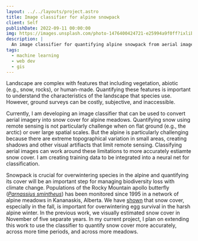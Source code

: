 ```yaml
---
layout: ../../layouts/project.astro
title: Image classifier for alpine snowpack
client: Self
publishDate: 2022-09-11 00:00:00
img: https://images.unsplash.com/photo-1476400424721-e25994a9f0ff?ixlib=rb-1.2.1&ixid=MnwxMjA3fDB8MHxwaG90by1wYWdlfHx8fGVufDB8fHx8&auto=format&fit=crop&w=1047&q=80
description: |
  An image classifier for quantifying alpine snowpack from aerial images
tags:
  - machine learning
  - web dev
  - gis
---
```


Landscape are complex with features that including vegetation, abiotic (e.g., snow, rocks), or human-made. Quantifying these features is important to understand the characteristics of the landscape that species use. However, ground surveys can be costly, subjective, and inaccessible.

Currently, I am developing an image classifier that can be used to convert aerial imagery into snow cover for alpine meadows. Quantifying snow using remote sensing is not particularly challenge when on flat ground (e.g., the arctic) or over large spatial scales. But the alpine is particularly challenging because there are extreme topographical variation in small areas, creating shadows and other visual artifiacts that limit remote sensing. Classifying aerial images can work around these limitations to more accurately estiamte snow cover. I am creating training data to be integrated into a neural net for classification.

Snowpack is crucial for overwintering species in the alpine and quantifying its cover will be an important step for managing biodiversity loss with climate change. Populations of the Rocky Mountain apollo butterfly ([_Parnassius smintheus_](https://en.wikipedia.org/wiki/Parnassius_smintheus)) has been monitored since 1995 in a network of alpine meadows in Kananaskis, Alberta. We have [shown](https://onlinelibrary.wiley.com/doi/abs/10.1111/ecog.05407) that snow cover, especially in the fall, is important for overwintering egg survival in the harsh alpine winter. In the previous work, we visually estimated snow cover in November of five separate years. In my current project, I plan on extending this work to use the classifier to quantify snow cover more accurately, across more time periods, and across more meadows.
